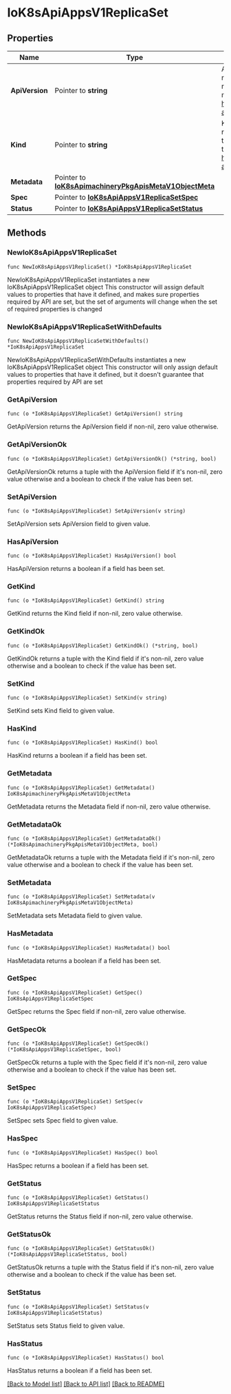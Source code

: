 # IoK8sApiAppsV1ReplicaSet

## Properties

Name | Type | Description | Notes
------------ | ------------- | ------------- | -------------
**ApiVersion** | Pointer to **string** | APIVersion defines the versioned schema of this representation of an object. Servers should convert recognized schemas to the latest internal value, and may reject unrecognized values. More info: https://git.k8s.io/community/contributors/devel/sig-architecture/api-conventions.md#resources | [optional] 
**Kind** | Pointer to **string** | Kind is a string value representing the REST resource this object represents. Servers may infer this from the endpoint the client submits requests to. Cannot be updated. In CamelCase. More info: https://git.k8s.io/community/contributors/devel/sig-architecture/api-conventions.md#types-kinds | [optional] 
**Metadata** | Pointer to [**IoK8sApimachineryPkgApisMetaV1ObjectMeta**](IoK8sApimachineryPkgApisMetaV1ObjectMeta.md) |  | [optional] 
**Spec** | Pointer to [**IoK8sApiAppsV1ReplicaSetSpec**](IoK8sApiAppsV1ReplicaSetSpec.md) |  | [optional] 
**Status** | Pointer to [**IoK8sApiAppsV1ReplicaSetStatus**](IoK8sApiAppsV1ReplicaSetStatus.md) |  | [optional] 

## Methods

### NewIoK8sApiAppsV1ReplicaSet

`func NewIoK8sApiAppsV1ReplicaSet() *IoK8sApiAppsV1ReplicaSet`

NewIoK8sApiAppsV1ReplicaSet instantiates a new IoK8sApiAppsV1ReplicaSet object
This constructor will assign default values to properties that have it defined,
and makes sure properties required by API are set, but the set of arguments
will change when the set of required properties is changed

### NewIoK8sApiAppsV1ReplicaSetWithDefaults

`func NewIoK8sApiAppsV1ReplicaSetWithDefaults() *IoK8sApiAppsV1ReplicaSet`

NewIoK8sApiAppsV1ReplicaSetWithDefaults instantiates a new IoK8sApiAppsV1ReplicaSet object
This constructor will only assign default values to properties that have it defined,
but it doesn't guarantee that properties required by API are set

### GetApiVersion

`func (o *IoK8sApiAppsV1ReplicaSet) GetApiVersion() string`

GetApiVersion returns the ApiVersion field if non-nil, zero value otherwise.

### GetApiVersionOk

`func (o *IoK8sApiAppsV1ReplicaSet) GetApiVersionOk() (*string, bool)`

GetApiVersionOk returns a tuple with the ApiVersion field if it's non-nil, zero value otherwise
and a boolean to check if the value has been set.

### SetApiVersion

`func (o *IoK8sApiAppsV1ReplicaSet) SetApiVersion(v string)`

SetApiVersion sets ApiVersion field to given value.

### HasApiVersion

`func (o *IoK8sApiAppsV1ReplicaSet) HasApiVersion() bool`

HasApiVersion returns a boolean if a field has been set.

### GetKind

`func (o *IoK8sApiAppsV1ReplicaSet) GetKind() string`

GetKind returns the Kind field if non-nil, zero value otherwise.

### GetKindOk

`func (o *IoK8sApiAppsV1ReplicaSet) GetKindOk() (*string, bool)`

GetKindOk returns a tuple with the Kind field if it's non-nil, zero value otherwise
and a boolean to check if the value has been set.

### SetKind

`func (o *IoK8sApiAppsV1ReplicaSet) SetKind(v string)`

SetKind sets Kind field to given value.

### HasKind

`func (o *IoK8sApiAppsV1ReplicaSet) HasKind() bool`

HasKind returns a boolean if a field has been set.

### GetMetadata

`func (o *IoK8sApiAppsV1ReplicaSet) GetMetadata() IoK8sApimachineryPkgApisMetaV1ObjectMeta`

GetMetadata returns the Metadata field if non-nil, zero value otherwise.

### GetMetadataOk

`func (o *IoK8sApiAppsV1ReplicaSet) GetMetadataOk() (*IoK8sApimachineryPkgApisMetaV1ObjectMeta, bool)`

GetMetadataOk returns a tuple with the Metadata field if it's non-nil, zero value otherwise
and a boolean to check if the value has been set.

### SetMetadata

`func (o *IoK8sApiAppsV1ReplicaSet) SetMetadata(v IoK8sApimachineryPkgApisMetaV1ObjectMeta)`

SetMetadata sets Metadata field to given value.

### HasMetadata

`func (o *IoK8sApiAppsV1ReplicaSet) HasMetadata() bool`

HasMetadata returns a boolean if a field has been set.

### GetSpec

`func (o *IoK8sApiAppsV1ReplicaSet) GetSpec() IoK8sApiAppsV1ReplicaSetSpec`

GetSpec returns the Spec field if non-nil, zero value otherwise.

### GetSpecOk

`func (o *IoK8sApiAppsV1ReplicaSet) GetSpecOk() (*IoK8sApiAppsV1ReplicaSetSpec, bool)`

GetSpecOk returns a tuple with the Spec field if it's non-nil, zero value otherwise
and a boolean to check if the value has been set.

### SetSpec

`func (o *IoK8sApiAppsV1ReplicaSet) SetSpec(v IoK8sApiAppsV1ReplicaSetSpec)`

SetSpec sets Spec field to given value.

### HasSpec

`func (o *IoK8sApiAppsV1ReplicaSet) HasSpec() bool`

HasSpec returns a boolean if a field has been set.

### GetStatus

`func (o *IoK8sApiAppsV1ReplicaSet) GetStatus() IoK8sApiAppsV1ReplicaSetStatus`

GetStatus returns the Status field if non-nil, zero value otherwise.

### GetStatusOk

`func (o *IoK8sApiAppsV1ReplicaSet) GetStatusOk() (*IoK8sApiAppsV1ReplicaSetStatus, bool)`

GetStatusOk returns a tuple with the Status field if it's non-nil, zero value otherwise
and a boolean to check if the value has been set.

### SetStatus

`func (o *IoK8sApiAppsV1ReplicaSet) SetStatus(v IoK8sApiAppsV1ReplicaSetStatus)`

SetStatus sets Status field to given value.

### HasStatus

`func (o *IoK8sApiAppsV1ReplicaSet) HasStatus() bool`

HasStatus returns a boolean if a field has been set.


[[Back to Model list]](../README.md#documentation-for-models) [[Back to API list]](../README.md#documentation-for-api-endpoints) [[Back to README]](../README.md)


